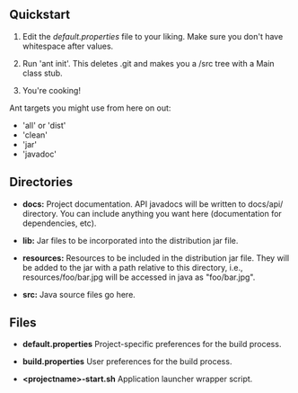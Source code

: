 Quickstart
----------

1.  Edit the _default.properties_ file to your liking.  Make sure you don't have
    whitespace after values.

2.  Run 'ant init'.  This deletes .git and makes you a /src tree with a 
    Main class stub.

3.  You're cooking!

Ant targets you might use from here on out: 

+ 'all' or 'dist'
+ 'clean'
+ 'jar'
+ 'javadoc'

Directories
-----------
    
+ __docs:__ Project documentation. API javadocs will be written to docs/api/ 
  directory. You can include anything you want here (documentation for 
  dependencies, etc).  

+ __lib:__ Jar files to be incorporated into the distribution jar file.

+ __resources:__ Resources to be included in the distribution jar file.  They 
  will be added to the jar with a path relative to this directory, i.e., 
  resources/foo/bar.jpg will be accessed in java as "foo/bar.jpg".

+ __src:__ Java source files go here.

Files
-----

+ __default.properties__ Project-specific preferences for the build process.

+ __build.properties__ User preferences for the build process.

+ __&lt;projectname&gt;-start.sh__ Application launcher wrapper script.
